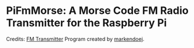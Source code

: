 # PiFmMorse: A Morse Code FM Radio Transmitter for the Raspberry Pi
Credits: [FM Transmitter](https://github.com/markondej/fm_transmitter) Program created by [markendoej](https://github.com/markondej). 
